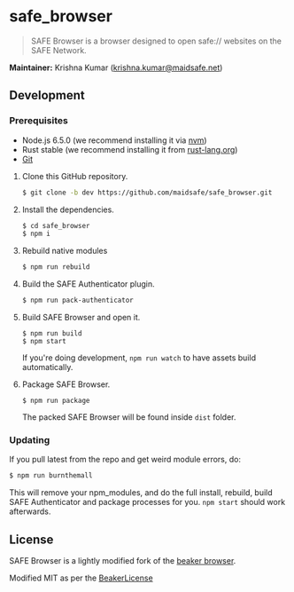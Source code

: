 # safe_browser

> SAFE Browser is a browser designed to open safe:// websites on the SAFE Network.

**Maintainer:** Krishna Kumar (krishna.kumar@maidsafe.net)

## Development

### Prerequisites

  * Node.js 6.5.0 (we recommend installing it via [nvm](https://github.com/creationix/nvm))
  * Rust stable (we recommend installing it from [rust-lang.org](https://www.rust-lang.org/en-US/))
  * [Git](https://git-scm.com/)

1. Clone this GitHub repository.

    ```bash
    $ git clone -b dev https://github.com/maidsafe/safe_browser.git
    ```
    
2. Install the dependencies.

    ``` bash
    $ cd safe_browser
    $ npm i
    ```
3. Rebuild native modules
    
    ```bash
    $ npm run rebuild
    ```

4. Build the SAFE Authenticator plugin.

    ```bash
    $ npm run pack-authenticator
    ```

5. Build SAFE Browser and open it.
  
    ```
    $ npm run build
    $ npm start
    ```
    
    If you're doing development, `npm run watch` to have assets build automatically.

6. Package SAFE Browser.
 
   ```
   $ npm run package
   ```
   
    The packed SAFE Browser will be found inside `dist` folder.

### Updating

If you pull latest from the repo and get weird module errors, do:

```bash
$ npm run burnthemall
```
This will remove your npm_modules, and do the full install, rebuild, build SAFE Authenticator and package  processes for you. `npm start` should work afterwards.

## License

SAFE Browser is a lightly modified fork of the [beaker browser](https://www.beakerbrowser.com/).

Modified MIT as per the [BeakerLicense](https://github.com/joshuef/beaker/blob/master/BEAKER_LICENSE.md)
